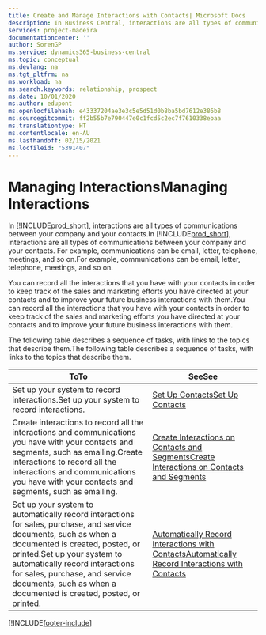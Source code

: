 ```yaml
---
title: Create and Manage Interactions with Contacts| Microsoft Docs
description: In Business Central, interactions are all types of communications between your company and your contacts. For example, communications can be email, letter, telephone, meetings, and so on.
services: project-madeira
documentationcenter: ''
author: SorenGP
ms.service: dynamics365-business-central
ms.topic: conceptual
ms.devlang: na
ms.tgt_pltfrm: na
ms.workload: na
ms.search.keywords: relationship, prospect
ms.date: 10/01/2020
ms.author: edupont
ms.openlocfilehash: e43337204ae3e3c5e5d51d0b8ba5bd7612e386b8
ms.sourcegitcommit: ff2b55b7e790447e0c1fcd5c2ec7f7610338ebaa
ms.translationtype: HT
ms.contentlocale: en-AU
ms.lasthandoff: 02/15/2021
ms.locfileid: "5391407"
---
```

# <a name="managing-interactions"></a><span data-ttu-id="aefca-104">Managing Interactions</span><span class="sxs-lookup"><span data-stu-id="aefca-104">Managing Interactions</span></span>
<span data-ttu-id="aefca-105">In [!INCLUDE[prod_short](includes/prod_short.md)], interactions are all types of communications between your company and your contacts.</span><span class="sxs-lookup"><span data-stu-id="aefca-105">In [!INCLUDE[prod_short](includes/prod_short.md)], interactions are all types of communications between your company and your contacts.</span></span> <span data-ttu-id="aefca-106">For example, communications can be email, letter, telephone, meetings, and so on.</span><span class="sxs-lookup"><span data-stu-id="aefca-106">For example, communications can be email, letter, telephone, meetings, and so on.</span></span>

<span data-ttu-id="aefca-107">You can record all the interactions that you have with your contacts in order to keep track of the sales and marketing efforts you have directed at your contacts and to improve your future business interactions with them.</span><span class="sxs-lookup"><span data-stu-id="aefca-107">You can record all the interactions that you have with your contacts in order to keep track of the sales and marketing efforts you have directed at your contacts and to improve your future business interactions with them.</span></span>

<span data-ttu-id="aefca-108">The following table describes a sequence of tasks, with links to the topics that describe them.</span><span class="sxs-lookup"><span data-stu-id="aefca-108">The following table describes a sequence of tasks, with links to the topics that describe them.</span></span>

| <span data-ttu-id="aefca-109">To</span><span class="sxs-lookup"><span data-stu-id="aefca-109">To</span></span> | <span data-ttu-id="aefca-110">See</span><span class="sxs-lookup"><span data-stu-id="aefca-110">See</span></span> |
| --- | --- |
| <span data-ttu-id="aefca-111">Set up your system to record interactions.</span><span class="sxs-lookup"><span data-stu-id="aefca-111">Set up your system to record interactions.</span></span> |[<span data-ttu-id="aefca-112">Set Up Contacts</span><span class="sxs-lookup"><span data-stu-id="aefca-112">Set Up Contacts</span></span>](marketing-setup-contacts.md) |
|<span data-ttu-id="aefca-113">Create interactions to record all the interactions and communications you have with your contacts and segments, such as emailing.</span><span class="sxs-lookup"><span data-stu-id="aefca-113">Create interactions to record all the interactions and communications you have with your contacts and segments, such as emailing.</span></span>|[<span data-ttu-id="aefca-114">Create Interactions on Contacts and Segments</span><span class="sxs-lookup"><span data-stu-id="aefca-114">Create Interactions on Contacts and Segments</span></span>](marketing-how-create-interactions.md)|
|<span data-ttu-id="aefca-115">Set up your system to automatically record interactions for sales, purchase, and service documents, such as when a documented is created, posted, or printed.</span><span class="sxs-lookup"><span data-stu-id="aefca-115">Set up your system to automatically record interactions for sales, purchase, and service documents, such as when a documented is created, posted, or printed.</span></span>|[<span data-ttu-id="aefca-116">Automatically Record Interactions with Contacts</span><span class="sxs-lookup"><span data-stu-id="aefca-116">Automatically Record Interactions with Contacts</span></span>](marketing-auto-record-interactions.md)|


[!INCLUDE[footer-include](includes/footer-banner.md)]